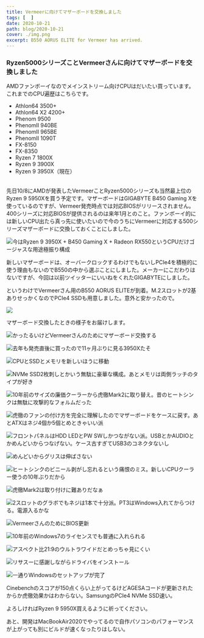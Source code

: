 ```yaml
---
title: Vermeerに向けてマザーボードを交換しました
tags: [  ]
date: 2020-10-21
path: blog/2020-10-21
cover: ./img.png
excerpt: B550 AORUS ELITE for Vermeer has arrived.
---
```


### Ryzen5000シリーズことVermeerさんに向けてマザーボードを交換しました

AMDファンボーイなのでメインストリーム向けCPUはだいたい買っています。これまでのCPU遍歴はこちらです。

- Athlon64 3500+
- Athlon64 X2 4200+
- Phenom 9500
- PhenomII 940BE
- PhenomII 965BE
- PhenomII 1090T
- FX-8150
- FX-8350
- Ryzen 7 1800X
- Ryzen 9 3900X
- Ryzen 9 3950X（現在）

<br/>
先日10/8にAMDが発表したVermeerことRyzen5000シリーズも当然最上位のRyzen 9 5950Xを買う予定です。マザーボードはGIGABYTE B450 Gaming Xを使っているのですが、Vermeer発売時点では対応BIOSがリリースされません。400シリーズに対応BIOSが提供されるのは来年1月とのこと。ファンボーイ的には新しいCPU出たら真っ先に使いたいので今のうちにVermeerに対応する500シリーズマザーボードに交換しておくことにしました。

![今はRyzen 9 3950X + B450 Gaming X + Radeon RX550というCPUだけゴージャスな用途極振り構成](./img17.jpg)

新しいマザーボードは、オーバークロックするわけでもないしPCIe4を積極的に使う理由もないのでB550の中から選ぶことにしました。メーカーにこだわりはないですが、今回は以前ツイッターにいいねをくれたGIGABYTEにしました。

というわけでVermeerさん用のB550 AORUS ELITEが到着。M.2スロットが2基ありせっかくなのでPCIe4 SSDも用意しました。意外と安かったので。

![](./img0.jpg)

マザーボード交換したときの様子をお届けします。

![かったるいけどVermeerさんのためにマザーボード交換する](./img1.jpg)

![去年も発売直後に買ったので11ヶ月ぶりに見る3950Xたそ](./img2.jpg)

![CPUとSSDとメモリを新しいほうに移動](img3.jpg)

![NVMe SSD2枚刺しとかいう無駄に豪華な構成。あとメモリは両側ラッチのタイプが好き](./img4.jpg)

![10年前のサイズの廉価クーラーから虎徹Mark2に取り替え。昔のヒートシンクは無駄に攻撃的なフォルムだった](./img5.jpg)

![虎徹のファンの付け方を完全に理解したのでマザーボードをケースに戻す。あとATXはネジ4個か5個とめときゃいい派](./img6.jpg)

![フロントパネルはHDD LEDとPW SWしかつながない派。USBとかAUDIOとかめんどいからつなげない。ケース古すぎてUSB3のコネクタないし](./img7.jpg)

![めんどいからグリスは伸ばさない](./img8.jpg)

![ヒートシンクのビニール剥がし忘れるという痛恨のミス。新しいCPUクーラー使うの10年ぶりだから](./img9.jpg)

![虎徹Mark2は取り付けに難ありだなぁ](./img10.jpg)

![2スロットのグラボでもネジは1本で十分派。PT3はWindows入れてからつける。電源入るかな](./img11.jpg)

![VermeerさんのためにBIOS更新](./img12.jpg)

![10年前のWindows7のライセンスでも普通に入れられる](./img13.jpg)

![アスペクト比21:9のウルトラワイドだとめっちゃ見にくい](./img14.jpg)

![リサスーに感謝しながらドライバをインストール](./img15.jpg)

![一通りWindowsのセットアップが完了](./img16.jpg)

Cinebenchのスコアが150点くらい上がってるけどAGESAコードが更新されたからか虎徹効果かはわからない。SamsungのPCIe4 NVMe SSD速い。

よろしければRyzen 9 5950X買えるように祈ってください。

あと、開発はMacBookAir2020でやってるので自作パソコンのパフォーマンスが上がっても別にビルドが速くなったりはしない。